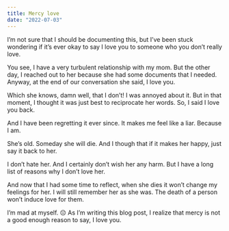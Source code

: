 ```yaml
---
title: Mercy love
date: "2022-07-03"
---
```


I’m not sure that I should be documenting this, but I’ve been stuck wondering if it’s ever okay to say I love you to someone who you don’t really love.

You see, I have a very turbulent relationship with my mom. But the other day, I reached out to her because she had some documents that I needed. Anyway, at the end of our conversation she said, I love you. 

Which she knows, damn well, that I don’t! I was annoyed about it.  But in that moment, I thought it was just best to reciprocate her words.  So, I said I love you back. 

And I have been regretting it ever since. It makes me feel like a liar.  Because I am.  

She’s old. Someday she will die. And I though that if it makes her happy, just say it back to her.  

I don’t hate her.  And I certainly don’t wish her any harm. But I have a long list of reasons why I don’t love her.  

And now that I had some time to reflect, when she dies it won’t change my feelings for her. I will still remember her as she was. The death of a person won’t induce love for them. 

I’m mad at myself. 😔 As I’m writing this blog post, I realize that mercy is not a good enough reason to say, I love you. 
